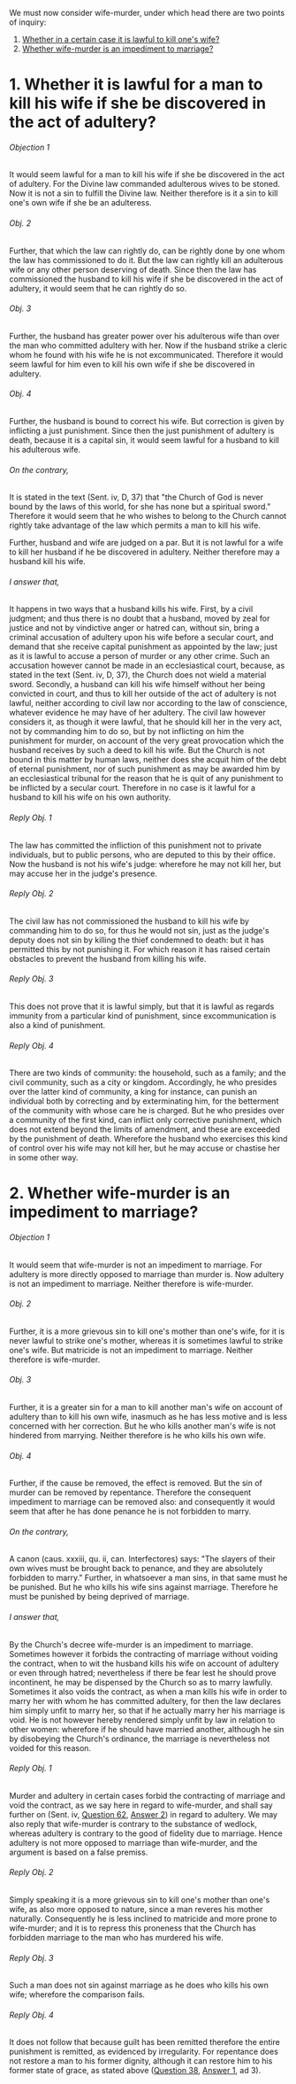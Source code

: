 We must now consider wife-murder, under which head there are two points of inquiry:  

1. [ Whether in a certain case it is lawful to kill one's wife?](#1.%20Whether%20it%20is%20lawful%20for%20a%20man%20to%20kill%20his%20wife%20if%20she%20be%20discovered%20in%20the%20act%20of%20adultery?)
2. [ Whether wife-murder is an impediment to marriage?](#2.%20Whether%20wife-murder%20is%20an%20impediment%20to%20marriage?)



# 1. Whether it is lawful for a man to kill his wife if she be discovered in the act of adultery? 

###### Objection 1
It would seem lawful for a man to kill his wife if she be discovered in the act of adultery. For the Divine law commanded adulterous wives to be stoned. Now it is not a sin to fulfill the Divine law. Neither therefore is it a sin to kill one's own wife if she be an adulteress.  

###### Obj. 2
Further, that which the law can rightly do, can be rightly done by one whom the law has commissioned to do it. But the law can rightly kill an adulterous wife or any other person deserving of death. Since then the law has commissioned the husband to kill his wife if she be discovered in the act of adultery, it would seem that he can rightly do so.  

###### Obj. 3
Further, the husband has greater power over his adulterous wife than over the man who committed adultery with her. Now if the husband strike a cleric whom he found with his wife he is not excommunicated. Therefore it would seem lawful for him even to kill his own wife if she be discovered in adultery.  

###### Obj. 4
Further, the husband is bound to correct his wife. But correction is given by inflicting a just punishment. Since then the just punishment of adultery is death, because it is a capital sin, it would seem lawful for a husband to kill his adulterous wife.  

###### On the contrary,
It is stated in the text (Sent. iv, D, 37) that "the Church of God is never bound by the laws of this world, for she has none but a spiritual sword." Therefore it would seem that he who wishes to belong to the Church cannot rightly take advantage of the law which permits a man to kill his wife.  

Further, husband and wife are judged on a par. But it is not lawful for a wife to kill her husband if he be discovered in adultery. Neither therefore may a husband kill his wife.  

###### I answer that,
It happens in two ways that a husband kills his wife. First, by a civil judgment; and thus there is no doubt that a husband, moved by zeal for justice and not by vindictive anger or hatred can, without sin, bring a criminal accusation of adultery upon his wife before a secular court, and demand that she receive capital punishment as appointed by the law; just as it is lawful to accuse a person of murder or any other crime. Such an accusation however cannot be made in an ecclesiastical court, because, as stated in the text (Sent. iv, D, 37), the Church does not wield a material sword. Secondly, a husband can kill his wife himself without her being convicted in court, and thus to kill her outside of the act of adultery is not lawful, neither according to civil law nor according to the law of conscience, whatever evidence he may have of her adultery. The civil law however considers it, as though it were lawful, that he should kill her in the very act, not by commanding him to do so, but by not inflicting on him the punishment for murder, on account of the very great provocation which the husband receives by such a deed to kill his wife. But the Church is not bound in this matter by human laws, neither does she acquit him of the debt of eternal punishment, nor of such punishment as may be awarded him by an ecclesiastical tribunal for the reason that he is quit of any punishment to be inflicted by a secular court. Therefore in no case is it lawful for a husband to kill his wife on his own authority.  

###### Reply Obj. 1
The law has committed the infliction of this punishment not to private individuals, but to public persons, who are deputed to this by their office. Now the husband is not his wife's judge: wherefore he may not kill her, but may accuse her in the judge's presence.  

###### Reply Obj. 2
The civil law has not commissioned the husband to kill his wife by commanding him to do so, for thus he would not sin, just as the judge's deputy does not sin by killing the thief condemned to death: but it has permitted this by not punishing it. For which reason it has raised certain obstacles to prevent the husband from killing his wife.  

###### Reply Obj. 3
This does not prove that it is lawful simply, but that it is lawful as regards immunity from a particular kind of punishment, since excommunication is also a kind of punishment.  

###### Reply Obj. 4
There are two kinds of community: the household, such as a family; and the civil community, such as a city or kingdom. Accordingly, he who presides over the latter kind of community, a king for instance, can punish an individual both by correcting and by exterminating him, for the betterment of the community with whose care he is charged. But he who presides over a community of the first kind, can inflict only corrective punishment, which does not extend beyond the limits of amendment, and these are exceeded by the punishment of death. Wherefore the husband who exercises this kind of control over his wife may not kill her, but he may accuse or chastise her in some other way.  




# 2. Whether wife-murder is an impediment to marriage? 

###### Objection 1
It would seem that wife-murder is not an impediment to marriage. For adultery is more directly opposed to marriage than murder is. Now adultery is not an impediment to marriage. Neither therefore is wife-murder.  

###### Obj. 2
Further, it is a more grievous sin to kill one's mother than one's wife, for it is never lawful to strike one's mother, whereas it is sometimes lawful to strike one's wife. But matricide is not an impediment to marriage. Neither therefore is wife-murder.  

###### Obj. 3
Further, it is a greater sin for a man to kill another man's wife on account of adultery than to kill his own wife, inasmuch as he has less motive and is less concerned with her correction. But he who kills another man's wife is not hindered from marrying. Neither therefore is he who kills his own wife.  

###### Obj. 4
Further, if the cause be removed, the effect is removed. But the sin of murder can be removed by repentance. Therefore the consequent impediment to marriage can be removed also: and consequently it would seem that after he has done penance he is not forbidden to marry.  

###### On the contrary,
A canon (caus. xxxiii, qu. ii, can. Interfectores) says: "The slayers of their own wives must be brought back to penance, and they are absolutely forbidden to marry." Further, in whatsoever a man sins, in that same must he be punished. But he who kills his wife sins against marriage. Therefore he must be punished by being deprived of marriage.  

###### I answer that,
By the Church's decree wife-murder is an impediment to marriage. Sometimes however it forbids the contracting of marriage without voiding the contract, when to wit the husband kills his wife on account of adultery or even through hatred; nevertheless if there be fear lest he should prove incontinent, he may be dispensed by the Church so as to marry lawfully. Sometimes it also voids the contract, as when a man kills his wife in order to marry her with whom he has committed adultery, for then the law declares him simply unfit to marry her, so that if he actually marry her his marriage is void. He is not however hereby rendered simply unfit by law in relation to other women: wherefore if he should have married another, although he sin by disobeying the Church's ordinance, the marriage is nevertheless not voided for this reason.  

###### Reply Obj. 1
Murder and adultery in certain cases forbid the contracting of marriage and void the contract, as we say here in regard to wife-murder, and shall say further on (Sent. iv, [Question 62](62.%20Impediment%20that%20Supervenes%20to%20Marriage%20After%20Its%20Consummation,%20Namely%20Fornication.md), [Answer 2](62.%20Impediment%20that%20Supervenes%20to%20Marriage%20After%20Its%20Consummation,%20Namely%20Fornication.md#2.%20Whether%20the%20husband%20is%20bound%20by%20precept%20to%20put%20away%20his%20wife%20when%20she%20is%20guilty%20of%20fornication?%20)) in regard to adultery. We may also reply that wife-murder is contrary to the substance of wedlock, whereas adultery is contrary to the good of fidelity due to marriage. Hence adultery is not more opposed to marriage than wife-murder, and the argument is based on a false premiss.  

###### Reply Obj. 2
Simply speaking it is a more grievous sin to kill one's mother than one's wife, as also more opposed to nature, since a man reveres his mother naturally. Consequently he is less inclined to matricide and more prone to wife-murder; and it is to repress this proneness that the Church has forbidden marriage to the man who has murdered his wife.  

###### Reply Obj. 3
Such a man does not sin against marriage as he does who kills his own wife; wherefore the comparison fails.  

###### Reply Obj. 4
It does not follow that because guilt has been remitted therefore the entire punishment is remitted, as evidenced by irregularity. For repentance does not restore a man to his former dignity, although it can restore him to his former state of grace, as stated above ([Question 38](38.%20Those%20Who%20Confer%20This%20Sacrament.md), [Answer 1](38.%20Those%20Who%20Confer%20This%20Sacrament.md#1.%20Whether%20a%20bishop%20alone%20confers%20the%20sacrament%20of%20Order?), ad 3).